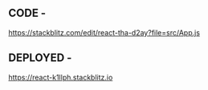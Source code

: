 ## CODE -  

https://stackblitz.com/edit/react-tha-d2ay?file=src/App.js

## DEPLOYED - 

https://react-k1llph.stackblitz.io
